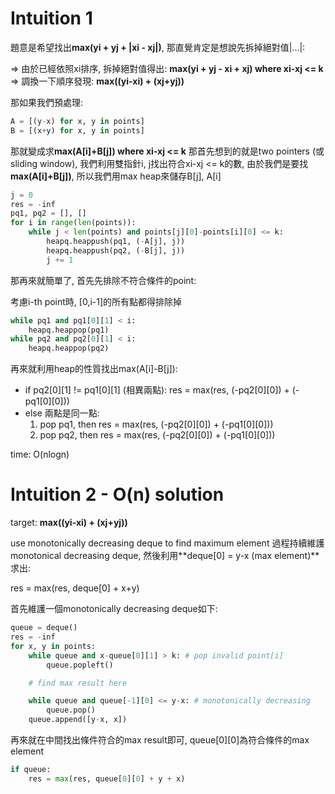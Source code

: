 # Intuition 1

題意是希望找出**max(yi + yj + |xi - xj|)**, 那直覺肯定是想說先拆掉絕對值|...|:

=> 由於已經依照xi排序, 拆掉絕對值得出: **max(yi + yj - xi + xj) where xi-xj <= k**
=> 調換一下順序發現: **max((yi-xi) + (xj+yj))**

那如果我們預處理:
```py
A = [(y-x) for x, y in points]
B = [(x+y) for x, y in points]
```

那就變成求**max(A[i]+B[j]) where xi-xj <= k**
那首先想到的就是two pointers (或sliding window), 我們利用雙指針i, j找出符合xi-xj <= k的數, 由於我們是要找**max(A[i]+B[j])**, 所以我們用max heap來儲存B[j], A[i]

```py
j = 0
res = -inf
pq1, pq2 = [], []
for i in range(len(points)):
    while j < len(points) and points[j][0]-points[i][0] <= k:
        heapq.heappush(pq1, (-A[j], j))
        heapq.heappush(pq2, (-B[j], j))
        j += 1
```

那再來就簡單了, 首先先排除不符合條件的point:

考慮i-th point時, [0,i-1]的所有點都得排除掉

```py
while pq1 and pq1[0][1] < i:
    heapq.heappop(pq1)
while pq2 and pq2[0][1] < i:
    heapq.heappop(pq2)
```

再來就利用heap的性質找出max(A[i]-B[j]):
- if pq2[0][1] != pq1[0][1] (相異兩點): res = max(res, (-pq2[0][0]) + (-pq1[0][0]))
- else 兩點是同一點:
  1. pop pq1, then res = max(res, (-pq2[0][0]) + (-pq1[0][0]))
  2. pop pq2, then res = max(res, (-pq2[0][0]) + (-pq1[0][0]))

time: O(nlogn)


# Intuition 2 - O(n) solution

target: **max((yi-xi) + (xj+yj))**

use monotonically decreasing deque to find maximum element
過程持續維護monotonical decreasing deque, 然後利用**deque[0] = y-x (max element)**求出:

res = max(res, deque[0] + x+y)

首先維護一個monotonically decreasing deque如下:

```py
queue = deque()
res = -inf
for x, y in points:
    while queue and x-queue[0][1] > k: # pop invalid point[i]
        queue.popleft()

    # find max result here

    while queue and queue[-1][0] <= y-x: # monotonically decreasing
        queue.pop()
    queue.append([y-x, x])
```

再來就在中間找出條件符合的max result即可, queue[0][0]為符合條件的max element

```py
if queue:
    res = max(res, queue[0][0] + y + x)
```

